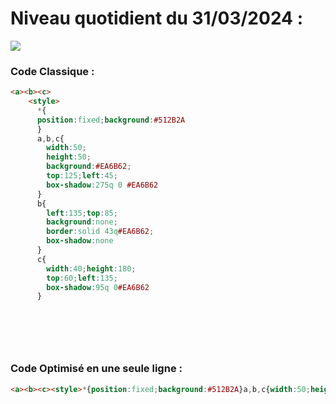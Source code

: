 # Niveau quotidient du 31/03/2024 : 

<img src = "https://firebasestorage.googleapis.com/v0/b/cssbattleapp.appspot.com/o/user%2Fummd3POvEDfFyeFvVdOMG3OOrwE2%2Ftargets%2Ftarget_dKOSbgA.png?alt=media">


### Code Classique :  

```html 
<a><b><c>
    <style>
      *{
      position:fixed;background:#512B2A
      }
      a,b,c{
        width:50;
        height:50;
        background:#EA6B62;
        top:125;left:45;
        box-shadow:275q 0 #EA6B62
      }
      b{
        left:135;top:85;
        background:none;
        border:solid 43q#EA6B62;
        box-shadow:none
      }
      c{
        width:40;height:180;
        top:60;left:135;
        box-shadow:95q 0#EA6B62
      }


  
```

<br>

### Code Optimisé en une seule ligne : 

```html 
<a><b><c><style>*{position:fixed;background:#512B2A}a,b,c{width:50;height:50;background:#EA6B62;top:125;left:45;box-shadow:275q 0#EA6B62}b{left:135;top:85;background:none;border:solid 43q#EA6B62;box-shadow:none}c{width:40;height:180;top:60;left:135;box-shadow:95q 0#EA6B62


```